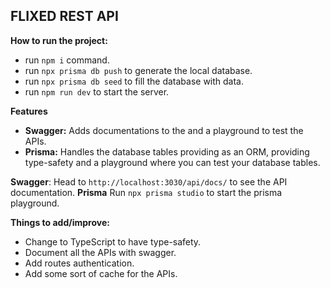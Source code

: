 ## FLIXED REST API

**How to run the project:**
 - run `npm i` command.
 - run `npx prisma db push` to generate the local database.
 - run `npx prisma db seed` to fill the database with data.
 - run `npm run dev` to start the server.

**Features** 
 - **Swagger:** Adds documentations to the and a playground to test the APIs.
 - **Prisma:** Handles the database tables providing as an ORM, providing type-safety and a playground where you can test your database tables.
 
**Swagger**: Head to `http://localhost:3030/api/docs/` to see the API documentation.
**Prisma** Run `npx prisma studio` to start the prisma playground.

**Things to add/improve:**
-	Change to TypeScript to have type-safety.
 - Document all the APIs with swagger.
 - Add routes authentication.
 - Add some sort of cache for the APIs.
